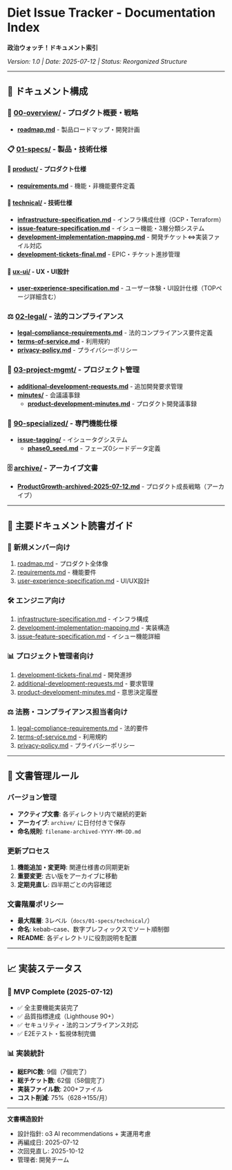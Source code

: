 # Diet Issue Tracker - Documentation Index
**政治ウォッチ！ドキュメント索引**

*Version: 1.0 | Date: 2025-07-12 | Status: Reorganized Structure*

---

## 📁 ドキュメント構成

### 🎯 [00-overview/](./00-overview/) - プロダクト概要・戦略
- **[roadmap.md](./00-overview/roadmap.md)** - 製品ロードマップ・開発計画

### 📋 [01-specs/](./01-specs/) - 製品・技術仕様

#### 🏢 [product/](./01-specs/product/) - プロダクト仕様
- **[requirements.md](./01-specs/product/requirements.md)** - 機能・非機能要件定義

#### 🔧 [technical/](./01-specs/technical/) - 技術仕様
- **[infrastructure-specification.md](./01-specs/technical/infrastructure-specification.md)** - インフラ構成仕様（GCP・Terraform）
- **[issue-feature-specification.md](./01-specs/technical/issue-feature-specification.md)** - イシュー機能・3層分類システム
- **[development-implementation-mapping.md](./01-specs/technical/development-implementation-mapping.md)** - 開発チケット⇔実装ファイル対応
- **[development-tickets-final.md](./01-specs/technical/development-tickets-final.md)** - EPIC・チケット進捗管理

#### 🎨 [ux-ui/](./01-specs/ux-ui/) - UX・UI設計
- **[user-experience-specification.md](./01-specs/ux-ui/user-experience-specification.md)** - ユーザー体験・UI設計仕様（TOPページ詳細含む）

### ⚖️ [02-legal/](./02-legal/) - 法的コンプライアンス
- **[legal-compliance-requirements.md](./02-legal/legal-compliance-requirements.md)** - 法的コンプライアンス要件定義
- **[terms-of-service.md](./02-legal/terms-of-service.md)** - 利用規約
- **[privacy-policy.md](./02-legal/privacy-policy.md)** - プライバシーポリシー

### 📝 [03-project-mgmt/](./03-project-mgmt/) - プロジェクト管理
- **[additional-development-requests.md](./03-project-mgmt/additional-development-requests.md)** - 追加開発要求管理
- **[minutes/](./03-project-mgmt/minutes/)** - 会議議事録
  - **[product-development-minutes.md](./03-project-mgmt/minutes/product-development-minutes.md)** - プロダクト開発議事録

### 🔬 [90-specialized/](./90-specialized/) - 専門機能仕様
- **[issue-tagging/](./90-specialized/issue-tagging/)** - イシュータグシステム
  - **[phase0_seed.md](./90-specialized/issue-tagging/phase0_seed.md)** - フェーズ0シードデータ定義

### 🗄️ [archive/](./archive/) - アーカイブ文書
- **[ProductGrowth-archived-2025-07-12.md](./archive/ProductGrowth-archived-2025-07-12.md)** - プロダクト成長戦略（アーカイブ）

---

## 📖 主要ドキュメント読書ガイド

### 🚀 **新規メンバー向け**
1. [roadmap.md](./00-overview/roadmap.md) - プロダクト全体像
2. [requirements.md](./01-specs/product/requirements.md) - 機能要件
3. [user-experience-specification.md](./01-specs/ux-ui/user-experience-specification.md) - UI/UX設計

### 🛠️ **エンジニア向け**
1. [infrastructure-specification.md](./01-specs/technical/infrastructure-specification.md) - インフラ構成
2. [development-implementation-mapping.md](./01-specs/technical/development-implementation-mapping.md) - 実装構造
3. [issue-feature-specification.md](./01-specs/technical/issue-feature-specification.md) - イシュー機能詳細

### 📊 **プロジェクト管理者向け**
1. [development-tickets-final.md](./01-specs/technical/development-tickets-final.md) - 開発進捗
2. [additional-development-requests.md](./03-project-mgmt/additional-development-requests.md) - 要求管理
3. [product-development-minutes.md](./03-project-mgmt/minutes/product-development-minutes.md) - 意思決定履歴

### ⚖️ **法務・コンプライアンス担当者向け**
1. [legal-compliance-requirements.md](./02-legal/legal-compliance-requirements.md) - 法的要件
2. [terms-of-service.md](./02-legal/terms-of-service.md) - 利用規約
3. [privacy-policy.md](./02-legal/privacy-policy.md) - プライバシーポリシー

---

## 🔄 文書管理ルール

### バージョン管理
- **アクティブ文書**: 各ディレクトリ内で継続的更新
- **アーカイブ**: `archive/` に日付付きで保存
- **命名規則**: `filename-archived-YYYY-MM-DD.md`

### 更新プロセス
1. **機能追加・変更時**: 関連仕様書の同期更新
2. **重要変更**: 古い版をアーカイブに移動
3. **定期見直し**: 四半期ごとの内容確認

### 文書階層ポリシー
- **最大階層**: 3レベル（`docs/01-specs/technical/`）
- **命名**: kebab-case、数字プレフィックスでソート順制御
- **README**: 各ディレクトリに役割説明を配置

---

## 📈 実装ステータス

### 🎯 **MVP Complete (2025-07-12)**
- ✅ 全主要機能実装完了
- ✅ 品質指標達成（Lighthouse 90+）
- ✅ セキュリティ・法的コンプライアンス対応
- ✅ E2Eテスト・監視体制完備

### 📊 **実装統計**
- **総EPIC数**: 9個（7個完了）
- **総チケット数**: 62個（58個完了）
- **実装ファイル数**: 200+ファイル
- **コスト削減**: 75%（$628→$155/月）

---

**文書構造設計**
- 設計指針: o3 AI recommendations + 実運用考慮
- 再編成日: 2025-07-12
- 次回見直し: 2025-10-12
- 管理者: 開発チーム